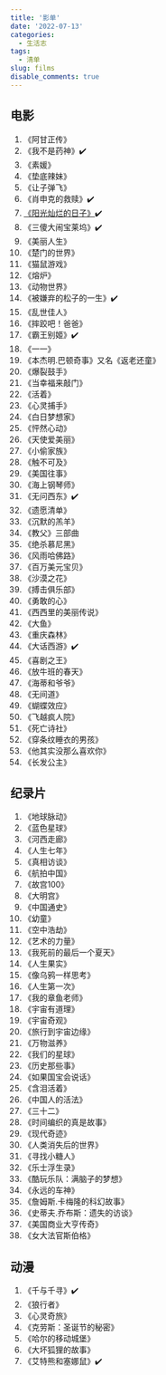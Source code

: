 ```yaml
---
title: '影单'
date: '2022-07-13'
categories:
  - 生活志
tags:
  - 清单
slug: films
disable_comments: true
---
```

## 电影
1. 《阿甘正传》
1. 《我不是药神》✔️
1. 《素媛》
1. 《垫底辣妹》
1. 《让子弹飞》
1. 《肖申克的救赎》✔️
1. [《阳光灿烂的日子》](https://mp.weixin.qq.com/s/aTCGEGgN_xwI8p24xWpDpg)✔️
1. 《三傻大闹宝莱坞》✔️
1. 《美丽人生》
1. 《楚门的世界》
1. 《猫鼠游戏》
1. 《熔炉》
1. 《动物世界》
1. 《被嫌弃的松子的一生》✔️
1. 《乱世佳人》
1. 《摔跤吧！爸爸》
1. 《霸王别姬》✔️
1. 《一一》
1. 《本杰明.巴顿奇事》又名《返老还童》
1. 《爆裂鼓手》
1. 《当幸福来敲门》
1. 《活着》
1. 《心灵捕手》
1. 《白日梦想家》
1. 《怦然心动》
1. 《天使爱美丽》
1. 《小偷家族》
1. 《触不可及》
1. 《美国往事》
1. 《海上钢琴师》
1. 《无问西东》✔️
1. 《遗愿清单》
1. 《沉默的羔羊》
1. 《教父》三部曲
1. 《绝杀慕尼黑》
1. 《风雨哈佛路》
1. 《百万美元宝贝》
1. 《沙漠之花》
1. 《搏击俱乐部》
1. 《勇敢的心》
1. 《西西里的美丽传说》
1. 《大鱼》
1. 《重庆森林》
1. 《大话西游》✔️
1. 《喜剧之王》
1. 《放牛班的春天》
1. 《海蒂和爷爷》
1. 《无间道》
1. 《蝴蝶效应》
1. 《飞越疯人院》
1. 《死亡诗社》
1. 《穿条纹睡衣的男孩》
1. 《他其实没那么喜欢你》
1. 《长发公主》



## 纪录片
1. 《地球脉动》
1. 《蓝色星球》
1. 《河西走廊》
1. 《人生七年》
1. 《真相访谈》
1. 《航拍中国》
1. 《故宫100》
1. 《大明宫》
1. 《中国通史》
1. 《幼童》
1. 《空中浩劫》
1. 《艺术的力量》
1. 《我死前的最后一个夏天》
1. 《人生果实》
1. 《像乌鸦一样思考》
1. 《人生第一次》
1. 《我的章鱼老师》
1. 《宇宙有道理》
1. 《宇宙奇观》
1. 《旅行到宇宙边缘》
1. 《万物滋养》
1. 《我们的星球》
1. 《历史那些事》
1. 《如果国宝会说话》
1. 《含泪活着》
1. 《中国人的活法》
1. 《三十二》
1. 《时间编织的真是故事》
1. 《现代奇迹》
1. 《人类消失后的世界》
1. 《寻找小糖人》
1. 《乐士浮生录》
1. 《酷玩乐队：满脑子的梦想》
1. 《永远的车神》
1. 《詹姆斯.卡梅隆的科幻故事》
1. 《史蒂夫.乔布斯：遗失的访谈》
1. 《美国商业大亨传奇》
1. 《女大法官斯伯格》


## 动漫
1. 《千与千寻》✔️
1. 《狼行者》
1. 《心灵奇旅》
1. 《克劳斯：圣诞节的秘密》
1. 《哈尔的移动城堡》
1. 《大坏狐狸的故事》
1. 《艾特熊和塞娜鼠》✔️

